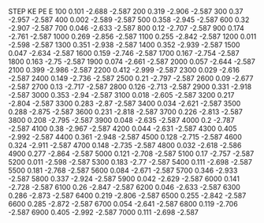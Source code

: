 STEP		KE		PE		E
100		0.101		-2.688		-2.587
200		0.319		-2.906		-2.587
300		0.37		-2.957		-2.587
400		0.002		-2.589		-2.587
500		0.358		-2.945		-2.587
600		0.32		-2.907		-2.587
700		0.046		-2.633		-2.587
800		0.12		-2.707		-2.587
900		0.174		-2.761		-2.587
1000		0.269		-2.856		-2.587
1100		0.255		-2.842		-2.587
1200		0.011		-2.598		-2.587
1300		0.351		-2.938		-2.587
1400		0.352		-2.939		-2.587
1500		0.047		-2.634		-2.587
1600		0.159		-2.746		-2.587
1700		0.167		-2.754		-2.587
1800		0.163		-2.75		-2.587
1900		0.074		-2.661		-2.587
2000		0.057		-2.644		-2.587
2100		0.399		-2.986		-2.587
2200		0.412		-2.999		-2.587
2300		0.029		-2.616		-2.587
2400		0.149		-2.736		-2.587
2500		0.21		-2.797		-2.587
2600		0.09		-2.677		-2.587
2700		0.13		-2.717		-2.587
2800		0.126		-2.713		-2.587
2900		0.331		-2.918		-2.587
3000		0.353		-2.94		-2.587
3100		0.018		-2.605		-2.587
3200		0.217		-2.804		-2.587
3300		0.283		-2.87		-2.587
3400		0.034		-2.621		-2.587
3500		0.288		-2.875		-2.587
3600		0.231		-2.818		-2.587
3700		0.226		-2.813		-2.587
3800		0.208		-2.795		-2.587
3900		0.048		-2.635		-2.587
4000		0.2		-2.787		-2.587
4100		0.38		-2.967		-2.587
4200		0.044		-2.631		-2.587
4300		0.405		-2.992		-2.587
4400		0.361		-2.948		-2.587
4500		0.128		-2.715		-2.587
4600		0.324		-2.911		-2.587
4700		0.148		-2.735		-2.587
4800		0.032		-2.618		-2.586
4900		0.277		-2.864		-2.587
5000		0.121		-2.708		-2.587
5100		0.17		-2.757		-2.587
5200		0.011		-2.598		-2.587
5300		0.183		-2.77		-2.587
5400		0.111		-2.698		-2.587
5500		0.181		-2.768		-2.587
5600		0.084		-2.671		-2.587
5700		0.346		-2.933		-2.587
5800		0.337		-2.924		-2.587
5900		0.042		-2.629		-2.587
6000		0.141		-2.728		-2.587
6100		0.26		-2.847		-2.587
6200		0.046		-2.633		-2.587
6300		0.286		-2.873		-2.587
6400		0.219		-2.806		-2.587
6500		0.255		-2.842		-2.587
6600		0.285		-2.872		-2.587
6700		0.054		-2.641		-2.587
6800		0.119		-2.706		-2.587
6900		0.405		-2.992		-2.587
7000		0.111		-2.698		-2.587
